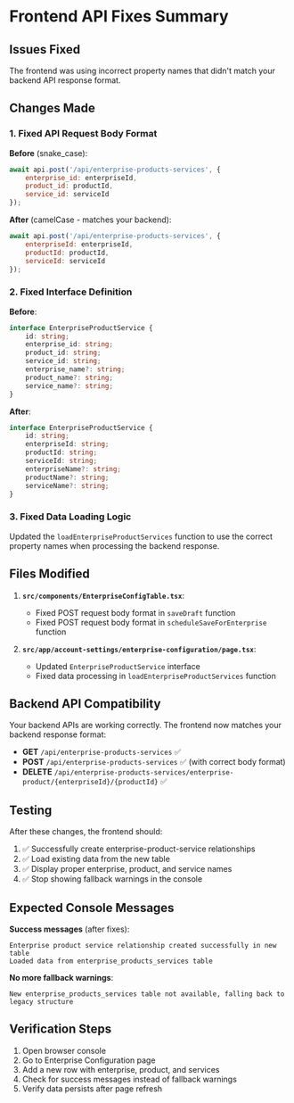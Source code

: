 # Frontend API Fixes Summary

## Issues Fixed

The frontend was using incorrect property names that didn't match your backend API response format.

## Changes Made

### 1. Fixed API Request Body Format

**Before** (snake_case):
```javascript
await api.post('/api/enterprise-products-services', {
    enterprise_id: enterpriseId,
    product_id: productId,
    service_id: serviceId
});
```

**After** (camelCase - matches your backend):
```javascript
await api.post('/api/enterprise-products-services', {
    enterpriseId: enterpriseId,
    productId: productId,
    serviceId: serviceId
});
```

### 2. Fixed Interface Definition

**Before**:
```typescript
interface EnterpriseProductService {
    id: string;
    enterprise_id: string;
    product_id: string;
    service_id: string;
    enterprise_name?: string;
    product_name?: string;
    service_name?: string;
}
```

**After**:
```typescript
interface EnterpriseProductService {
    id: string;
    enterpriseId: string;
    productId: string;
    serviceId: string;
    enterpriseName?: string;
    productName?: string;
    serviceName?: string;
}
```

### 3. Fixed Data Loading Logic

Updated the `loadEnterpriseProductServices` function to use the correct property names when processing the backend response.

## Files Modified

1. **`src/components/EnterpriseConfigTable.tsx`**:
   - Fixed POST request body format in `saveDraft` function
   - Fixed POST request body format in `scheduleSaveForEnterprise` function

2. **`src/app/account-settings/enterprise-configuration/page.tsx`**:
   - Updated `EnterpriseProductService` interface
   - Fixed data processing in `loadEnterpriseProductServices` function

## Backend API Compatibility

Your backend APIs are working correctly. The frontend now matches your backend response format:

- **GET** `/api/enterprise-products-services` ✅
- **POST** `/api/enterprise-products-services` ✅ (with correct body format)
- **DELETE** `/api/enterprise-products-services/enterprise-product/{enterpriseId}/{productId}` ✅

## Testing

After these changes, the frontend should:

1. ✅ Successfully create enterprise-product-service relationships
2. ✅ Load existing data from the new table
3. ✅ Display proper enterprise, product, and service names
4. ✅ Stop showing fallback warnings in the console

## Expected Console Messages

**Success messages** (after fixes):
```
Enterprise product service relationship created successfully in new table
Loaded data from enterprise_products_services table
```

**No more fallback warnings**:
```
New enterprise_products_services table not available, falling back to legacy structure
```

## Verification Steps

1. Open browser console
2. Go to Enterprise Configuration page
3. Add a new row with enterprise, product, and services
4. Check for success messages instead of fallback warnings
5. Verify data persists after page refresh
